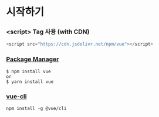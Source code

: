 # 시작하기

### &lt;script&gt; Tag 사용 \(with CDN\)

```javascript
<script src="https://cdn.jsdelivr.net/npm/vue"></script>
```

### [Package Manager](../../package-manager.md)

```text
$ npm install vue 
or
$ yarn install vue
```

### [vue-cli](vue-cli.md)

```text
npm install -g @vue/cli
```

### 





